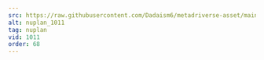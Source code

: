 ```yaml
---
src: https://raw.githubusercontent.com/Dadaism6/metadriverse-asset/main/script-nuplan-output-newcompressed/nuplan_1011.mp4
alt: nuplan_1011
tag: nuplan
vid: 1011
order: 68
---
```

